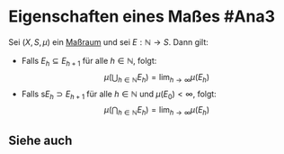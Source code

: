 # Eigenschaften eines Maßes #Ana3
Sei $(X,S,\mu)$ ein [Maßraum](Ana3/Definitions/Ma%C3%9Fraum.md) und sei $E:\mathbb{N}\to S$. Dann gilt:
- Falls $E_h\subseteq E_{h+1}$ für alle $h\in\mathbb{N}$, folgt:
$$\mu\left(\bigcup_{h\in\mathbb{N}}E_h\right)=\lim_{h\to\infty}\mu(E_h)$$
- Falls s$E_h\supset E_{h+1}$ für alle $h\in\mathbb{N}$ und $\mu(E_0)<\infty$, folgt:
$$\mu\left(\bigcap_{h\in\mathbb{N}}E_h\right)=\lim_{h\to\infty}\mu(E_h)$$
## Siehe auch
